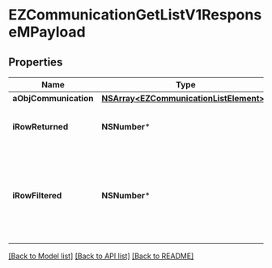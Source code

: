# EZCommunicationGetListV1ResponseMPayload

## Properties
Name | Type | Description | Notes
------------ | ------------- | ------------- | -------------
**aObjCommunication** | [**NSArray&lt;EZCommunicationListElement&gt;***](EZCommunicationListElement.md) |  | 
**iRowReturned** | **NSNumber*** | The number of rows returned | 
**iRowFiltered** | **NSNumber*** | The number of rows matching your filters (if any) or the total number of rows | 

[[Back to Model list]](../README.md#documentation-for-models) [[Back to API list]](../README.md#documentation-for-api-endpoints) [[Back to README]](../README.md)


